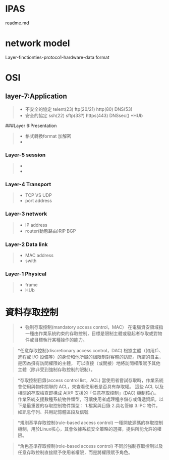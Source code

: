# IPAS
readme.md

# network model

Layer-finctionties-protoco1-hardware-data format

# OSI

## layer-7:Application
>* 不安全的協定 telent(23) ftp(20/21) http(80) DNS(53)
>* 安全的協定 ssh(22) sftp(33?) https(443) DNSsec()
>*HUb


###Layer 6:Presentation
>* 格式轉換format 加解密
>*



### Layer-5 session
>*
>*

### Layer-4 Transport
>* TCP VS UDP
>* port address
### Layer-3 network
>* IP address
>* router(動態路由)RIP BGP
### Layer-2 Data link
>* MAC address
>* swith
### Layer-1 Physical
>* frame
>* HUb


# 資料存取控制

>* 強制存取控制(mandatory access control，MAC）
在電腦資安領域指一種由作業系統約束的存取控制，目標是限制主體或發起者存取或對物件或目標執行某種操作的能力。

>*任意存取控制(discretionary access control，DAC)
根據主體（如用戶、進程或 I/O 設備等）的身份和他所屬的組限制對客體的訪問。所謂的自主，是因為擁有訪問權限的主體，
可以直接（或間接）地將訪問權限賦予其他主體（除非受到強制存取控制的限制）。

>*存取控制目錄(access control list，ACL)
當使用者嘗試存取時，作業系統會使用與物件關聯的 ACL，來查看使用者是否具有存取權。
這些 ACL 以及相關的存取檢查即構成 AIX® 支援的「任意存取控制」(DAC) 機制核心。
作業系統支援數種系統物件類型，可讓使用者處理程序儲存或傳遞資訊。以下是最重要的存取控制物件類型：
1.檔案與目錄
2.具名管線
3.IPC 物件，如訊息佇列、共用記憶體區段及信號

>*規則基準存取控制(rule-based access control)
一種開放源碼的存取控制機制，用於Linux核心，其會依據系統安全策略的選擇，提供所能允許的權限。


>*角色基準存取控制(role-based access control)
不同於強制存取控制以及任意存取控制直接賦予使用者權限，而是將權限賦予角色。
